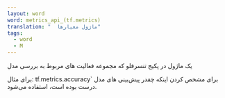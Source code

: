 ```yaml
---
layout: word
word: metrics_api_(tf.metrics)
translation: "  ماژول معیارها"
tags:
  - word
  - M
---
```

یک ماژول در پکیج تنسرفلو که مجموعه فعالیت های مربوط به بررسی مدل 


برای مثال: tf.metrics.accuracy`  برای مشخص کردن اینکه چقدر پیش‌بینی های مدل درست بوده است، استفاده می‌شود.